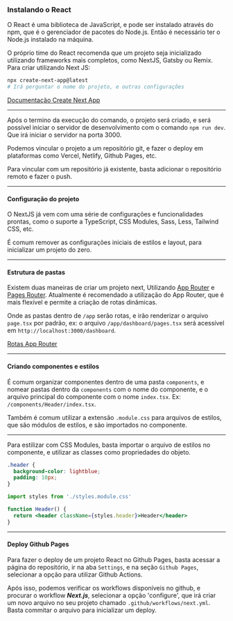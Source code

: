 ### Instalando o React

O React é uma biblioteca de JavaScript, e pode ser instalado através do npm, que é o gerenciador de pacotes do Node.js. Então é necessário ter o Node.js instalado na máquina.

O próprio time do React recomenda que um projeto seja inicializado utilizando frameworks mais completos, como NextJS, Gatsby ou Remix. Para criar utilizando Next JS:

```bash
npx create-next-app@latest
# Irá perguntar o nome do projeto, e outras configurações
```

[Documentação Create Next App](https://nextjs.org/docs/pages/api-reference/create-next-app)

---

Após o termino da execução do comando, o projeto será criado, e será possível iniciar o servidor de desenvolvimento com o comando `npm run dev`. Que irá iniciar o servidor na porta 3000.

Podemos vincular o projeto a um repositório git, e fazer o deploy em plataformas como Vercel, Netlify, Github Pages, etc.

Para vincular com um repositório já existente, basta adicionar o repositório remoto e fazer o push.

---

#### Configuração do projeto

O NextJS já vem com uma série de configurações e funcionalidades prontas, como o suporte a TypeScript, CSS Modules, Sass, Less, Tailwind CSS, etc.

É comum remover as configurações iniciais de estilos e layout, para inicializar um projeto do zero.

---

#### Estrutura de pastas

Existem duas maneiras de criar um projeto next, Utilizando [App Router](https://nextjs.org/docs/app/building-your-application) e [Pages Router](https://nextjs.org/docs/pages/building-your-application). Atualmente é recomendado a utilização do App Router, que é mais flexível e permite a criação de rotas dinâmicas.

Onde as pastas dentro de `/app` serão rotas, e irão renderizar o arquivo `page.tsx` por padrão, ex: o arquivo `/app/dashboard/pages.tsx` será acessível em `http://localhost:3000/dashboard`.

[Rotas App Router](https://nextjs.org/docs/app/building-your-application/routing)

---

#### Criando componentes e estilos

É comum organizar componentes dentro de uma pasta `components`, e nomear pastas dentro da `components` com o nome do componente, e o arquivo principal do componente com o nome `index.tsx`. Ex: `/components/Header/index.tsx`.

Também é comum utilizar a extensão `.module.css` para arquivos de estilos, que são módulos de estilos, e são importados no componente.

---

Para estilizar com CSS Modules, basta importar o arquivo de estilos no componente, e utilizar as classes como propriedades do objeto.

```css
.header {
  background-color: lightblue;
  padding: 10px;
}
```

```jsx
import styles from './styles.module.css'

function Header() {
  return <header className={styles.header}>Header</header>
}
```

---

#### Deploy Github Pages

Para fazer o deploy de um projeto React no Github Pages, basta acessar a página do repositório, ir na aba `Settings`, e na seção `Github Pages`, selecionar a opção para utilizar Github Actions.

Após isso, podemos verificar os workflows disponíveis no github, e procurar o workflow **_Next.js_**, selecionar a opção 'configure', que irá criar um novo arquivo no seu projeto chamado `.github/workflows/next.yml`. Basta commitar o arquivo para inicializar um deploy.

<!-- _footer: pedro.mateus@unicesumar.edu.br -->

